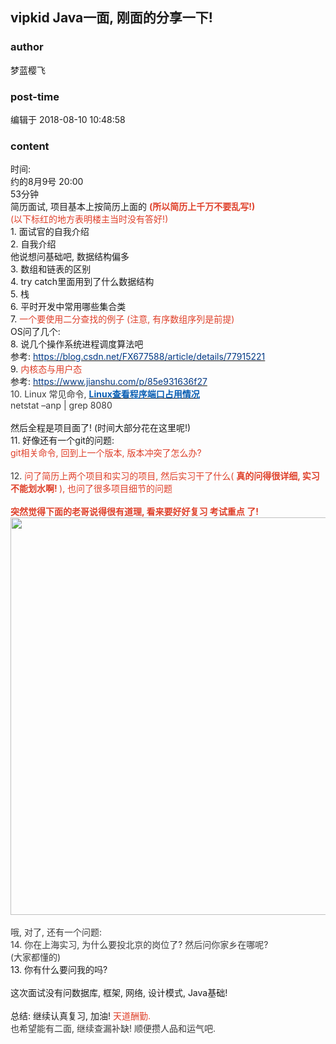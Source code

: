 ## vipkid Java一面, 刚面的分享一下!
### author 
梦蓝樱飞
### post-time 

编辑于  2018-08-10 10:48:58
### content 
<div class="post-topic-des nc-post-content">
 <div>
  时间:
 </div>
 <div>
  约的8月9号 20:00
 </div>
 <div>
  53分钟
 </div>
 <div>
  简历面试, 项目基本上按简历上面的
  <span style="color:#DF402A;font-weight:bold;">
   (所以简历上千万不要乱写!)
  </span>
 </div>
 <div>
  <span style="color:#DF402A;">
   (以下标红的地方表明楼主当时没有答好!)
  </span>
 </div>
 <div>
  1. 面试官的自我介绍
 </div>
 <div>
  2. 自我介绍
 </div>
 <div>
  他说想问基础吧, 数据结构偏多
 </div>
 <div>
  3. 数组和链表的区别
 </div>
 <div>
  4. try catch里面用到了什么数据结构
 </div>
 <div>
  5. 栈
 </div>
 <div>
  6. 平时开发中常用哪些集合类
 </div>
 <div>
  7.
  <span style="color:#DF402A;">
   一个要使用二分查找的例子 (注意, 有序数组序列是前提)
  </span>
 </div>
 <div>
  OS问了几个:
 </div>
 <div>
  8. 说几个操作系统进程调度算法吧
 </div>
 <div>
  参考:
  <a href="https://blog.csdn.net/FX677588/article/details/77915221">
   <span style="color:#003884;">
    https://blog.csdn.net/FX677588/article/details/77915221
   </span>
  </a>
 </div>
 <div>
  9.
  <span style="color:#DF402A;">
   内核态与用户态
  </span>
 </div>
 <div>
  参考:
  <a href="https://www.jianshu.com/p/85e931636f27">
   <span style="color:#003884;">
    https://www.jianshu.com/p/85e931636f27
   </span>
  </a>
 </div>
 <div>
  <span style="color:#393939;">
   <div>
    <span style="color:#393939;">
     10. Linux 常见命令,
    </span>
    <a href="https://www.cnblogs.com/benio/archive/2010/09/15/1826728.html">
     <span style="color:#075DB3;font-weight:bold;">
      Linux查看程序端口占用情况
     </span>
    </a>
   </div>
   <div>
    <span>
     netstat –anp | grep 8080
    </span>
   </div>
   <div>
    <span>
     <br/>
    </span>
   </div>
  </span>
 </div>
 <div>
  <a href="http://www.cnblogs.com/benio/archive/2010/09/15/1826728.html">
  </a>
 </div>
 <div>
  然后全程是项目面了! (时间大部分花在这里呢!)
 </div>
 <div>
  11. 好像还有一个git的问题:
 </div>
 <div>
  <span style="color:#DF402A;">
   git相关命令, 回到上一个版本, 版本冲突了怎么办?
  </span>
 </div>
 <div>
  <br/>
 </div>
 <div>
  <span style="color:#393939;">
   12.
  </span>
  <span style="color:#DF402A;">
   问了简历上两个项目和实习的项目, 然后实习干了什么(
  </span>
  <span style="color:#DF402A;font-weight:bold;">
   真的问得很详细, 实习不能划水啊!
  </span>
  <span style="color:#DF402A;">
   ), 也问了很多项目细节的问题
  </span>
 </div>
 <div>
  <br/>
 </div>
 <div>
  <span style="color:#DF402A;font-weight:bold;">
   突然觉得下面的老哥说得很有道理, 看来要好好复习 考试重点 了!
  </span>
 </div>
 <div>
  <img alt="" src="https://note.youdao.com/yws/res/2424/WEBRESOURCEab32495adf08f5dcf0624fb414afb516" style="width:636.0px;"/>
 </div>
 <div>
  <span style="color:#393939;">
   <br/>
  </span>
 </div>
 <div>
  <span style="color:#393939;">
   哦, 对了, 还有一个问题:
  </span>
 </div>
 <div>
  <span style="color:#393939;">
   14. 你在上海实习, 为什么要投北京的岗位了? 然后问你家乡在哪呢?
  </span>
 </div>
 <div>
  <span style="color:#393939;">
   (大家都懂的)
  </span>
 </div>
 <div>
  13. 你有什么要问我的吗?
 </div>
 <div>
  <br/>
 </div>
 <div>
  这次面试没有问数据库, 框架, 网络, 设计模式, Java基础!
 </div>
 <div>
  <br/>
 </div>
 <div>
  总结: 继续认真复习, 加油!
  <span style="color:#DF402A;">
   天道酬勤.
  </span>
 </div>
 <div>
  <span style="color:#393939;">
   也希望能有二面, 继续查漏补缺! 顺便攒人品和运气吧.
  </span>
 </div>
 <div>
  <br/>
 </div>
</div>
